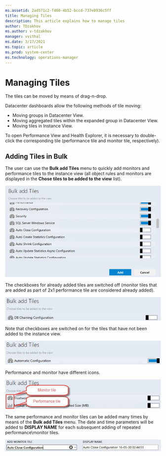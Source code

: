 ```yaml
---
ms.assetid: 2ad571c2-f460-4b52-bccd-737e0936c5ff
title: Managing Tiles
description: This article explains how to manage tiles
author: TDzakhov
ms.author: v-tdzakhov
manager: vvithal
ms.date: 3/17/2021
ms.topic: article
ms.prod: system-center
ms.technology: operations-manager
---
```


# Managing Tiles

The tiles can be moved by means of drag-n-drop. 

Datacenter dashboards allow the following methods of tile moving:

- Moving groups in Datacenter View.
- Moving aggregated tiles within the expanded group in Datacenter View.
- Moving tiles in Instance View.

To open Performance View and Health Explorer, it is necessary to double-click the corresponding tile (performance tile and monitor tile, respectively).

## Adding Tiles in Bulk

The user can use the **Bulk add Tiles** menu to quickly add monitors and performance tiles to the instance view (all object rules and monitors are displayed in the **Chose tiles to be added to the view** list).

![Adding multiple tiles](./media/ssdmp/adding-tiles-bulk.png)

The checkboxes for already added tiles are switched off (monitor tiles that are added as part of 2x1 performance tile are considered already added).

![2x1 performance tile](./media/ssdmp/disabled-chakboxes.png)

Note that checkboxes are switched on for the tiles that have not been added to the instance view.

![Disabled checkboxes](./media/ssdmp/enabled-checkboxes.png)

Performance and monitor have different icons.

![Performance and monitor icons](./media/ssdmp/icons.png)

The same performance and monitor tiles can be added many times by means of the **Bulk add Tiles** menu. The date and time parameters will be added to **DISPLAY NAME** for each subsequent adding of repeated performance\monitor tiles.

![Repeated performance\monitor tiles](./media/ssdmp/date_time.png)